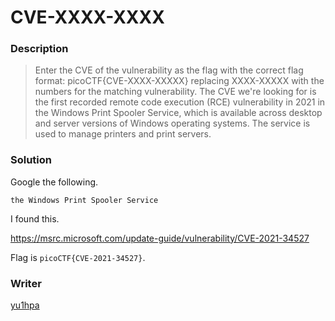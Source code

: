 # CVE-XXXX-XXXX
### Description
> Enter the CVE of the vulnerability as the flag with the correct flag format:
> picoCTF{CVE-XXXX-XXXXX} replacing XXXX-XXXXX with the numbers for the matching vulnerability.
> The CVE we're looking for is the first recorded remote code execution (RCE) vulnerability in 2021 in the Windows Print Spooler Service, which is available across desktop and server versions of Windows operating systems. The service is used to manage printers and print servers.

### Solution
Google the following.

```
the Windows Print Spooler Service
```

I found this.

https://msrc.microsoft.com/update-guide/vulnerability/CVE-2021-34527

Flag is `picoCTF{CVE-2021-34527}`.

### Writer
[yu1hpa](https://twitter.com/yu1hpa)
